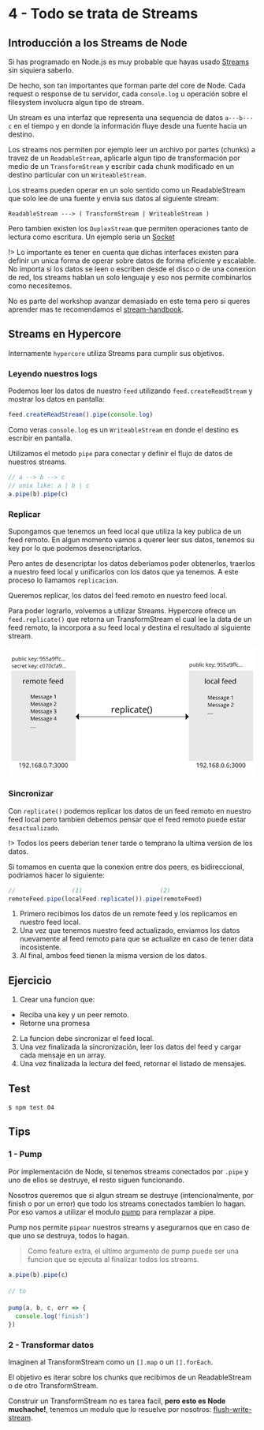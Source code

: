 # 4 - Todo se trata de Streams

## Introducción a los Streams de Node

Si has programado en Node.js es muy probable que hayas usado [Streams](https://nodejs.org/api/stream.html)
sin siquiera saberlo.

De hecho, son tan importantes que forman parte del core de Node. Cada request o response de tu
servidor, cada `console.log` u operación sobre el filesystem involucra algun tipo de stream.

Un stream es una interfaz que representa una sequencia de datos `a---b---c` en el tiempo y en donde
la información fluye desde una fuente hacia un destino.

Los streams nos permiten por ejemplo leer un archivo por partes (chunks) a travez de un `ReadableStream`,
aplicarle algun tipo de transformación por medio de un `TransformStream` y escribir cada chunk modificado
en un destino particular con un `WriteableStream`.

Los streams pueden operar en un solo sentido como un ReadableStream que solo lee de una fuente
y envia sus datos al siguiente stream:

```
ReadableStream ---> ( TransformStream | WriteableStream )
```

Pero tambien existen los `DuplexStream` que permiten operaciones tanto de lectura como escritura.
Un ejemplo seria un [Socket](https://nodejs.org/api/net.html#net_new_net_socket_options)

!> Lo importante es tener en cuenta que dichas interfaces existen para definir un unica forma de operar
sobre datos de forma eficiente y escalable. No importa si los datos se leen o escriben desde el disco o de una
conexion de red, los streams hablan un solo lenguaje y eso nos permite combinarlos como necesitemos.

No es parte del workshop avanzar demasiado en este tema pero si queres aprender mas te recomendamos el
[stream-handbook](https://github.com/substack/stream-handbook).

## Streams en Hypercore

Internamente `hypercore` utiliza Streams para cumplir sus objetivos.

### Leyendo nuestros logs

Podemos leer los datos de nuestro `feed` utilizando `feed.createReadStream` y mostrar los datos en pantalla:

```javascript
feed.createReadStream().pipe(console.log)
```

Como veras `console.log` es un `WriteableStream` en donde el destino es escribir en pantalla.

Utilizamos el metodo `pipe` para conectar y definir el flujo de datos de nuestros streams.

```javascript
// a --> b --> c
// unix like: a | b | c
a.pipe(b).pipe(c)
```

### Replicar

Supongamos que tenemos un feed local que utiliza la key publica de un feed remoto. En algun momento vamos
a querer leer sus datos, tenemos su key por lo que podemos desencriptarlos.

Pero antes de desencriptar los datos deberiamos poder obtenerlos, traerlos a nuestro feed local y unificarlos
con los datos que ya tenemos. A este proceso lo llamamos `replicacion`.

Queremos replicar, los datos del feed remoto en nuestro feed local.

Para poder lograrlo, volvemos a utilizar Streams. Hypercore ofrece un `feed.replicate()` que retorna un
TransformStream el cual lee la data de un feed remoto, la incorpora a su feed local y destina el resultado
al siguiente stream.

![replicate](images/replicate.png)

### Sincronizar

Con `replicate()` podemos replicar los datos de un feed remoto en nuestro feed local pero tambien debemos
pensar que el feed remoto puede estar `desactualizado`.

!> Todos los peers deberian tener tarde o temprano la ultima version de los datos.

Si tomamos en cuenta que la conexion entre dos peers, es bidireccional, podriamos hacer lo siguiente:
```javascript
//                (1)                      (2)
remoteFeed.pipe(localFeed.replicate()).pipe(remoteFeed)
```
1. Primero recibimos los datos de un remote feed y los replicamos en nuestro feed local.
2. Una vez que tenemos nuestro feed actualizado, enviamos los datos nuevamente al feed remoto
para que se actualize en caso de tener data incosistente.
3. Al final, ambos feed tienen la misma version de los datos.

## Ejercicio

1. Crear una funcion que:
  * Reciba una key y un peer remoto.
  * Retorne una promesa
2. La funcion debe sincronizar el feed local.
3. Una vez finalizada la sincronización, leer los datos del feed y cargar
cada mensaje en un array.
4. Una vez finalizada la lectura del feed, retornar el listado de mensajes.

## Test

```
$ npm test 04
```

## Tips

### 1 - Pump

Por implementación de Node, si tenemos streams conectados por `.pipe` y uno de ellos
se destruye, el resto siguen funcionando.

Nosotros queremos que si algun stream se destruye (intencionalmente, por finish o por un error) que todo
los streams conectados tambien lo hagan. Por eso vamos a utilizar el modulo [pump](/pump)
para remplazar a pipe.

Pump nos permite `pipear` nuestros streams y asegurarnos que en caso de que uno se destruya, todos lo hagan.

> Como feature extra, el ultimo argumento de pump puede ser una funcion que se ejecuta
al finalizar todos los streams.

```javascript
a.pipe(b).pipe(c)

// to

pump(a, b, c, err => {
  console.log('finish')
})
```

### 2 - Transformar datos

Imaginen al TransformStream como un `[].map` o un `[].forEach`.

El objetivo es iterar sobre los chunks que recibimos de un ReadableStream o de otro TransformStream.

Construir un TransformStream no es tarea facil, **pero esto es Node muchache!**,
tenemos un modulo que lo resuelve por nosotros: [flush-write-stream](/flush-write-stream).



